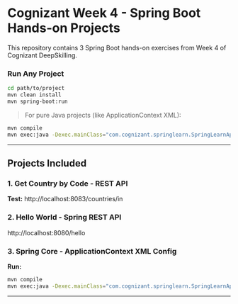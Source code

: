 # Cognizant Week 4 - Spring Boot Hands-on Projects

This repository contains 3 Spring Boot hands-on exercises from Week 4 of Cognizant DeepSkilling.

### Run Any Project

```bash
cd path/to/project
mvn clean install
mvn spring-boot:run
```

> For pure Java projects (like ApplicationContext XML):
```bash
mvn compile
mvn exec:java -Dexec.mainClass="com.cognizant.springlearn.SpringLearnApplication"
```

---

##  Projects Included

### 1. Get Country by Code - REST API
**Test:**
http://localhost:8083/countries/in
### 2. Hello World - Spring REST API
http://localhost:8080/hello
### 3. Spring Core - ApplicationContext XML Config

**Run:**
```bash
mvn compile
mvn exec:java -Dexec.mainClass="com.cognizant.springlearn.SpringLearnApplication"
```

---

